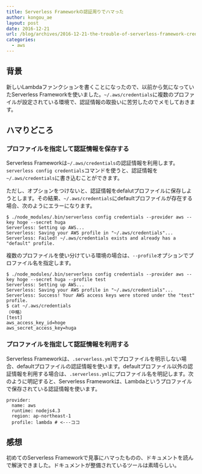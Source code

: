 ```yaml
---
title: Serverless Frameworkの認証周りでハマった
author: kongou_ae
layout: post
date: 2016-12-21
url: /blog/archives/2016-12-21-the-trouble-of-serverless-framework-credentials
categories:
  - aws
---
```


## 背景

新しいLambdaファンクションを書くことになったので、以前から気になっていたServerless Frameworkを使いました。`~/.aws/credentials`に複数のプロファイルが設定されている環境で、認証情報の取扱いに苦労したのでメモしておきます。

## ハマりどころ

### プロファイルを指定して認証情報を保存する

Serverless Frameworkは`~/.aws/credentials`の認証情報を利用します。`serverless config credentials`コマンドを使うと、認証情報を`~/.aws/credentials`に書き込むことができます。

ただし、オプションをつけないと、認証情報をdefalutプロファイルに保存しようとします。その結果、`~/.aws/credentials`にdefaultプロファイルが存在する場合、次のようにエラーになります。

```
$ ./node_modules/.bin/serverless config credentials --provider aws --key hoge --secret huga                                                                
Serverless: Setting up AWS...
Serverless: Saving your AWS profile in "~/.aws/credentials"...
Serverless: Failed! ~/.aws/credentials exists and already has a "default" profile.
```

複数のプロファイルを使い分けている環境の場合は、`--profile`オプションでプロファイル名を指定します。

```
$ ./node_modules/.bin/serverless config credentials --provider aws --key hoge --secret huga --profile test
Serverless: Setting up AWS...
Serverless: Saving your AWS profile in "~/.aws/credentials"...
Serverless: Success! Your AWS access keys were stored under the "test" profile.
$ cat ~/.aws/credentials
（中略）
[test]
aws_access_key_id=hoge
aws_secret_access_key=huga
```

### プロファイルを指定して認証情報を利用する

Serverless Frameworkは、`.serverless.yml`でプロファイルを明示しない場合、defaultプロファイルの認証情報を使います。defaultプロファイル以外の認証情報を利用する場合は、`.serverless.yml`にプロファイル名を明記します。次のように明記すると、Serverless Frameworkは、Lambdaというプロファイルで保存されている認証情報を使います。

```
provider:
  name: aws
  runtime: nodejs4.3
  region: ap-northeast-1
  profile: lambda # <---ココ
```

## 感想

初めてのServerless Frameworkで見事にハマったものの、ドキュメントを読んで解決できました。ドキュメントが整備されているツールは素晴らしい。

